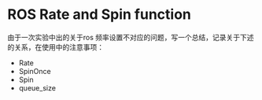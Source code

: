 # ROS Rate and Spin function

由于一次实验中出的关于ros 频率设置不对应的问题，写一个总结，记录关于下述的关系，在使用中的注意事项：

* Rate
* SpinOnce
* Spin
* queue_size

